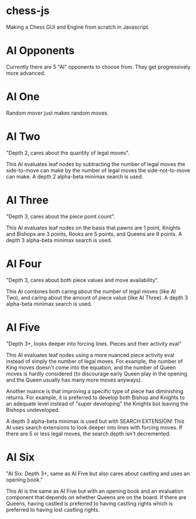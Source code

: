 # chess-js

Making a Chess GUI and Engine from scratch in Javascript.

# AI Opponents

Currently there are 5 "AI" opponents to choose from. They get progressively more advanced.

# AI One 

Random mover just makes random moves.

# AI Two

"Depth 2, cares about the quantity of legal moves".

This AI evaluates leaf nodes by subtracting the number of legal moves the side-to-move can make by the number of legal moves the side-not-to-move can make. A depth 2 alpha-beta minimax search is used.

# AI Three

"Depth 3, cares about the piece point count".

This AI evaluates leaf nodes on the basis that pawns are 1 point, Knights and Bishops are 3 points, Rooks are 5 points, and Queens are 9 points. A depth 3 alpha-beta minimax search is used.

# AI Four

"Depth 3, cares about both piece values and move availability".

This AI combines both caring about the number of legal moves (like AI Two), and caring about the amount of piece value (like AI Three). A depth 3 alpha-beta minimax search is used.

# AI Five

"Depth 3+, looks deeper into forcing lines. Pieces and their activity eval"

This AI evaluates leaf nodes using a more nuanced piece activity eval instead of simply the number of legal moves. For example, the number of King moves doesn't come into the equation, and the number of Queen moves is hardly considered (to discourage early Queen play in the opening and the Queen usually has many more moves anyways). 

Another nuance is that improving a specific type of piece has diminishing returns. For example, it is preferred to develop both Bishop and Knights to an adequate level instead of "super developing" the Knights but leaving the Bishops undeveloped.

A depth 3 alpha-beta minimax is used but with SEARCH EXTENSION! This AI uses search extensions to look deeper into lines with forcing moves. If there are 5 or less legal moves, the search depth isn't decremented. 

# AI Six

"AI Six: Depth 3+, same as AI Five but also cares about castling and uses an opening book."

This AI is the same as AI Five but with an opening book and an evaluation component that depends on whether Queens are on the board. If there are Queens, having castled is preferred to having castling rights which is preferred to having lost castling rights.